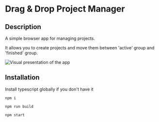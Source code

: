 # Drag & Drop Project Manager

## Description
A simple browser app for managing projects.

It allows you to create projects and move them between 'active' group and 'finished' group.

![Visual presentation of the app](https://imgur.com/a/nokI1HM "Drag & Drop Project Manager")

## Installation
Install typescript globally if you don't have it

`npm i`

`npm run build`

`npm start`